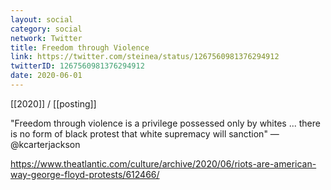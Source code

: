 ```yaml
---
layout: social
category: social
network: Twitter
title: Freedom through Violence
link: https://twitter.com/steinea/status/1267560981376294912
twitterID: 1267560981376294912
date: 2020-06-01
---
```


[[2020]] / [[posting]]

"Freedom through violence is a privilege possessed only by whites ... there is no form of black protest that white supremacy will sanction" —@kcarterjackson

<https://www.theatlantic.com/culture/archive/2020/06/riots-are-american-way-george-floyd-protests/612466/>
